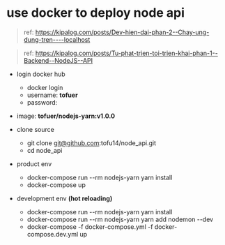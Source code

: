 # use docker to deploy node api 

> ref: https://kipalog.com/posts/Dev-hien-dai-phan-2--Chay-ung-dung-tren----localhost

> ref: https://kipalog.com/posts/Tu-phat-trien-toi-trien-khai-phan-1--Backend--NodeJS--API

* login docker hub
  * docker login
  * username: **tofuer**
  * password:

* image: **tofuer/nodejs-yarn:v1.0.0**

* clone source
  * git clone git@github.com:tofu14/node_api.git
  * cd node_api

* product env
  * docker-compose run --rm nodejs-yarn yarn install
  * docker-compose up

* development env **(hot reloading)**
  * docker-compose run --rm nodejs-yarn yarn install
  * docker-compose run --rm nodejs-yarn yarn add nodemon --dev
  * docker-compose -f docker-compose.yml -f docker-compose.dev.yml up
